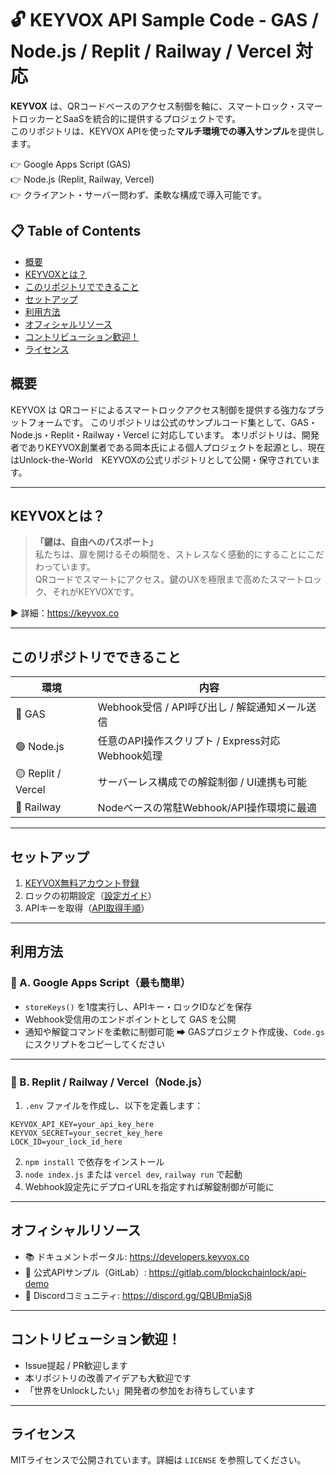 # 🔓 KEYVOX API Sample Code - GAS / Node.js / Replit / Railway / Vercel 対応

**KEYVOX** は、QRコードベースのアクセス制御を軸に、スマートロック・スマートロッカーとSaaSを統合的に提供するプロジェクトです。  
このリポジトリは、KEYVOX APIを使った**マルチ環境での導入サンプル**を提供します。

👉 Google Apps Script (GAS)  
👉 Node.js (Replit, Railway, Vercel)  
👉 クライアント・サーバー問わず、柔軟な構成で導入可能です。

## 📋 Table of Contents
- [概要](#概要)
- [KEYVOXとは？](#KEYVOXとは？)
- [このリポジトリでできること](#このリポジトリでできること)
- [セットアップ](#セットアップ)
- [利用方法](#利用方法)
- [オフィシャルリソース](#オフィシャルリソース)
- [コントリビューション歓迎！](#コントリビューション歓迎！)
- [ライセンス](#ライセンス)

## 概要
KEYVOX は QRコードによるスマートロックアクセス制御を提供する強力なプラットフォームです。
このリポジトリは公式のサンプルコード集として、GAS・Node.js・Replit・Railway・Vercel に対応しています。
 本リポジトリは、開発者でありKEYVOX創業者である岡本氏による個人プロジェクトを起源とし、現在はUnlock-the-World　KEYVOXの公式リポジトリとして公開・保守されています。

---

## KEYVOXとは？

> **「鍵は、自由へのパスポート」**  
私たちは、扉を開けるその瞬間を、ストレスなく感動的にすることにこだわっています。  
QRコードでスマートにアクセス。鍵のUXを極限まで高めたスマートロック、それがKEYVOXです。

▶ 詳細：https://keyvox.co

---

## このリポジトリでできること

| 環境 | 内容 |
|------|------|
| 🔵 GAS | Webhook受信 / API呼び出し / 解錠通知メール送信 |
| 🟢 Node.js | 任意のAPI操作スクリプト / Express対応Webhook処理 |
| 🟡 Replit / Vercel | サーバーレス構成での解錠制御 / UI連携も可能 |
| 🔴 Railway | Nodeベースの常駐Webhook/API操作環境に最適 |

---

## セットアップ

1. [KEYVOX無料アカウント登録](https://keyvox.co/free)
2. ロックの初期設定（[設定ガイド](https://keyvox.notion.site/2d2e09a81d274308b041f458f0992417)）
3. APIキーを取得（[API取得手順](https://keyvox.notion.site/API-44c489d8c97a4eba8a7fa0028c3b39a1)）

---

## 利用方法

### 🧩 A. Google Apps Script（最も簡単）
- `storeKeys()` を1度実行し、APIキー・ロックIDなどを保存
- Webhook受信用のエンドポイントとして GAS を公開
- 通知や解錠コマンドを柔軟に制御可能
➡ GASプロジェクト作成後、`Code.gs` にスクリプトをコピーしてください

---

### 🔧 B. Replit / Railway / Vercel（Node.js）

1. `.env` ファイルを作成し、以下を定義します：

```env.
KEYVOX_API_KEY=your_api_key_here
KEYVOX_SECRET=your_secret_key_here
LOCK_ID=your_lock_id_here
```

2. `npm install` で依存をインストール  
3. `node index.js` または `vercel dev`, `railway run` で起動  
4. Webhook設定先にデプロイURLを指定すれば解錠制御が可能に

---

## オフィシャルリソース

- 📚 ドキュメントポータル: https://developers.keyvox.co  
- 🧪 公式APIサンプル（GitLab）: https://gitlab.com/blockchainlock/api-demo  
- 💬 Discordコミュニティ: https://discord.gg/QBUBmjaSj8

---

## コントリビューション歓迎！

- Issue提起 / PR歓迎します
- 本リポジトリの改善アイデアも大歓迎です
- 「世界をUnlockしたい」開発者の参加をお待ちしています

---

## ライセンス

MITライセンスで公開されています。詳細は `LICENSE` を参照してください。

